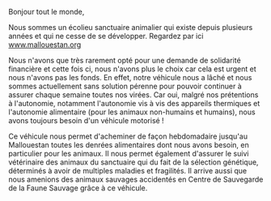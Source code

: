 
Bonjour tout le monde,

Nous sommes un écolieu sanctuaire animalier qui existe depuis plusieurs années et qui ne cesse de se développer. Regardez par ici www.mallouestan.org

Nous n'avons que très rarement opté pour une demande de solidarité financière et cette fois ci, nous n'avons plus le choix car cela est urgent et nous n'avons pas les fonds. En effet, notre véhicule nous a lâché et nous sommes actuellement sans solution pérenne pour pouvoir continuer à assurer chaque semaine toutes nos virées.
Car oui, malgré nos prétentions à l'autonomie, notamment l'autonomie vis à vis des appareils thermiques et l'autonomie alimentaire (pour les animaux non-humains et humains), nous avons toujours besoin d'un véhicule motorisé !

Ce véhicule nous permet d'acheminer de façon hebdomadaire jusqu'au Mallouestan toutes les denrées alimentaires dont nous avons besoin, en particulier pour les animaux. Il nous permet également d'assurer le suivi vétérinaire des animaux du sanctuaire qui du fait de la sélection génétique, déterminés à avoir de multiples maladies et fragilités. Il arrive aussi que nous amenions des animaux sauvages accidentés en Centre de Sauvegarde de la Faune Sauvage grâce à ce véhicule.
